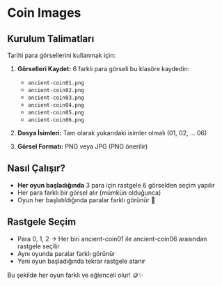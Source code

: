 # Coin Images

## Kurulum Talimatları

Tarihi para görsellerini kullanmak için:

1. **Görselleri Kaydet:** 6 farklı para görseli bu klasöre kaydedin:
   - `ancient-coin01.png`
   - `ancient-coin02.png`
   - `ancient-coin03.png`
   - `ancient-coin04.png`
   - `ancient-coin05.png`
   - `ancient-coin06.png`

2. **Dosya İsimleri:** Tam olarak yukarıdaki isimler olmalı (01, 02, ... 06)

3. **Görsel Formatı:** PNG veya JPG (PNG önerilir)

## Nasıl Çalışır?

- **Her oyun başladığında** 3 para için rastgele 6 görselden seçim yapılır
- Her para farklı bir görsel alır (mümkün olduğunca)
- Oyun her başlatıldığında paralar farklı görünür 🎲

## Rastgele Seçim

- Para 0, 1, 2 → Her biri ancient-coin01 ile ancient-coin06 arasından rastgele seçilir
- Aynı oyunda paralar farklı görünür
- Yeni oyun başladığında tekrar rastgele atanır

Bu şekilde her oyun farklı ve eğlenceli olur! 🪙✨
